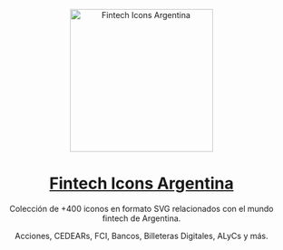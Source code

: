 <a href="https://icons.com.ar">
  <p align="center" width="100%">
    <img align="center" width="252px" height="252px" alt="Fintech Icons Argentina" src="https://utfs.io/f/2b7f2e56-4b1c-42c9-945b-6e45e4f2973f-q8r3ye.svg">
  </p>
  <h1 align="center">Fintech Icons Argentina</h1>
</a>

<p align="center">
  Colección de +400 iconos en formato SVG relacionados con el mundo fintech de Argentina.
</p>
<p align="center">
  Acciones, CEDEARs, FCI, Bancos, Billeteras Digitales, ALyCs y más.
</p>
